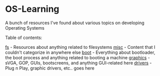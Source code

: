 # OS-Learning
A bunch of resources I've found about various topics on developing Operating Systems


Table of contents:

[fs](./fs) - Resources about anything related to filesystems
[misc]() - Content that I couldn't categorize in anywhere else
[boot](./boot) - Everything about bootloader, the boot process and anything related to booting a machine
[graphics](./graphics) - sVGA, GOP, GUIs, bootscreens, and anything GUI-related here
[drivers](./drivers) - Plug n Play, graphic drivers, etc.. goes here